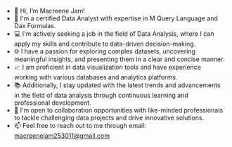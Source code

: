 - 👋 Hi, I’m Macreene Jam!
- 🥇 I'm a certified Data Analyst with expertise in M Query Language and Dax Formulas.
- 💻 I'm actively seeking a job in the field of Data Analysis, where I can apply my skills and contribute to data-driven decision-making.
- 🌐 I have a passion for exploring complex datasets, uncovering meaningful insights, and presenting them in a clear and concise manner.
- 📈 I am proficient in data visualization tools and have experience working with various databases and analytics platforms.
- 📚 Additionally, I stay updated with the latest trends and advancements in the field of data analysis through continuous learning and professional development.
- 🤝 I'm open to collaboration opportunities with like-minded professionals to tackle challenging data projects and drive innovative solutions.
- 📫 Feel free to reach out to me through email: macreenejam253011@gmail.com

<!---
macreenejam/macreenejam is a ✨ special ✨ repository because its `README.md` (this file) appears on your GitHub profile.
You can click the Preview link to take a look at your changes.
--->
